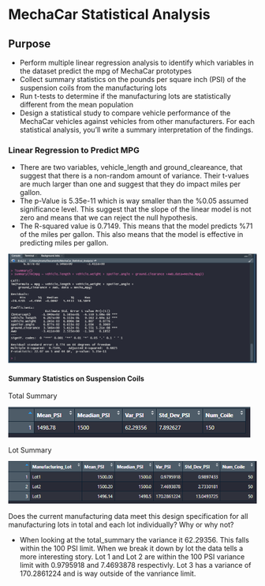 # MechaCar Statistical Analysis

## Purpose
- Perform multiple linear regression analysis to identify which variables in the dataset predict the mpg of MechaCar prototypes
- Collect summary statistics on the pounds per square inch (PSI) of the suspension coils from the manufacturing lots
- Run t-tests to determine if the manufacturing lots are statistically different from the mean population
- Design a statistical study to compare vehicle performance of the MechaCar vehicles against vehicles from other manufacturers. For each statistical analysis, you’ll write a summary interpretation of the findings.

### Linear Regression to Predict MPG
- There are two variables, vehicle_length and ground_cleareance, that suggest that there is a non-random amount of variance. Their t-values are much larger than one and suggest that they do impact miles per gallon. 
- The p-Value is 5.35e-11 which is way smaller than the %0.05 assumed significance level. This suggest that the slope of the linear model is not zero and means that we can reject the null hypothesis.
- The R-squared value is 0.7149. This means that the model predicts %71 of the miles per gallon. This also means that the model is effective in predicting miles per gallon.

![Summary_Deliverable_1.png](https://github.com/mselover21/MechaCar_Statistical_Analysis/blob/main/Images/Summary_Deliverable_1.png)

#### Summary Statistics on Suspension Coils
Total Summary

![Total_Summary.png](https://github.com/mselover21/MechaCar_Statistical_Analysis/blob/main/Images/Total_Summary.png)

Lot Summary

![Lot_Summary.png](https://github.com/mselover21/MechaCar_Statistical_Analysis/blob/main/Images/Lot_Summary.png)

Does the current manufacturing data meet this design specification for all manufacturing lots in total and each lot individually? Why or why not?

- When looking at the total_summary the variance it 62.29356. This falls within the 100 PSI limit. When we break it down by lot the data tells a more interesting story. Lot 1 and Lot 2 are within the 100 PSI variance limit with 0.9795918 and 7.4693878 respectivly. Lot 3 has a variance of 170.2861224 and is way outside of the vanriance limit. 